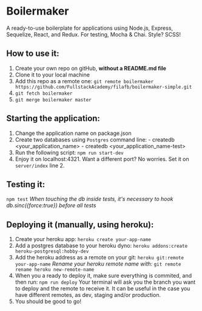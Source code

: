 # Boilermaker

A ready-to-use boilerplate for applications using Node.js, Express, Sequelize, React, and Redux. For testing, Mocha & Chai. Style? SCSS!

## How to use it:
  1. Create your own repo on gitHub, **without a README.md file**
  2. Clone it to your local machine
  3. Add this repo as a remote one:
  `git remote boilermaker https://github.com/FullstackAcademy/filafb/boilermaker-simple.git`
  4. `git fetch boilermaker`
  5. `git merge boilermaker master`

## Starting the application:
  1. Change the application name on package.json
  2. Create two databases using `Postgres` command line:
    - createdb <your_application_name>
    - createdb <your_application_name-test>
  3. Run the following script:
  `npm run start-dev`
  4. Enjoy it on localhost:4321. Want a different port? No worries. Set it on `server/index` line 2.

## Testing it:
  `npm test`
  _When touching the db inside tests, it's necessary to hook db.sinc({force:true}) before all tests_

## Deploying it (manually, using heroku):
  1. Create your heroku app:
  `heroku create your-app-name`
  2. Add a postgres database to your heroku dyno:
  `heroku addons:create heroku-postgresql:hobby-dev`
  3. Add the heroku address as a remote on your git:
  `heroku git:remote your-app-name`
  _Rename your heroku remote name with:_
  `git remote rename heroku new-remote-name`
  4. When you a ready to deploy it, make sure everything is commited, and then run:
  `npm run deploy`
  Your terminal will ask you the branch you want to deploy and the remote to receive it. It can be useful in the case you have different remotes, as dev, staging and/or production.
  5. You should be good to go!
